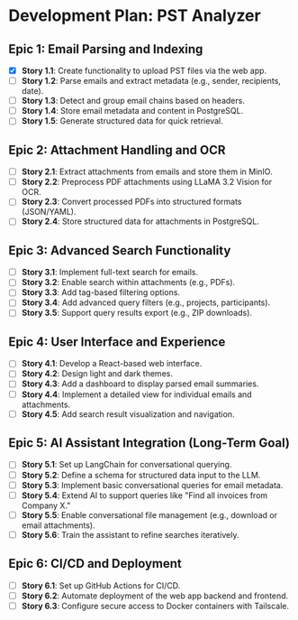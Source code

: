 # Development Plan: PST Analyzer

## Epic 1: Email Parsing and Indexing
- [x] **Story 1.1**: Create functionality to upload PST files via the web app.
- [ ] **Story 1.2**: Parse emails and extract metadata (e.g., sender, recipients, date).
- [ ] **Story 1.3**: Detect and group email chains based on headers.
- [ ] **Story 1.4**: Store email metadata and content in PostgreSQL.
- [ ] **Story 1.5**: Generate structured data for quick retrieval.

## Epic 2: Attachment Handling and OCR
- [ ] **Story 2.1**: Extract attachments from emails and store them in MinIO.
- [ ] **Story 2.2**: Preprocess PDF attachments using LLaMA 3.2 Vision for OCR.
- [ ] **Story 2.3**: Convert processed PDFs into structured formats (JSON/YAML).
- [ ] **Story 2.4**: Store structured data for attachments in PostgreSQL.

## Epic 3: Advanced Search Functionality
- [ ] **Story 3.1**: Implement full-text search for emails.
- [ ] **Story 3.2**: Enable search within attachments (e.g., PDFs).
- [ ] **Story 3.3**: Add tag-based filtering options.
- [ ] **Story 3.4**: Add advanced query filters (e.g., projects, participants).
- [ ] **Story 3.5**: Support query results export (e.g., ZIP downloads).

## Epic 4: User Interface and Experience
- [ ] **Story 4.1**: Develop a React-based web interface.
- [ ] **Story 4.2**: Design light and dark themes.
- [ ] **Story 4.3**: Add a dashboard to display parsed email summaries.
- [ ] **Story 4.4**: Implement a detailed view for individual emails and attachments.
- [ ] **Story 4.5**: Add search result visualization and navigation.

## Epic 5: AI Assistant Integration (Long-Term Goal)
- [ ] **Story 5.1**: Set up LangChain for conversational querying.
- [ ] **Story 5.2**: Define a schema for structured data input to the LLM.
- [ ] **Story 5.3**: Implement basic conversational queries for email metadata.
- [ ] **Story 5.4**: Extend AI to support queries like "Find all invoices from Company X."
- [ ] **Story 5.5**: Enable conversational file management (e.g., download or email attachments).
- [ ] **Story 5.6**: Train the assistant to refine searches iteratively.

## Epic 6: CI/CD and Deployment
- [ ] **Story 6.1**: Set up GitHub Actions for CI/CD.
- [ ] **Story 6.2**: Automate deployment of the web app backend and frontend.
- [ ] **Story 6.3**: Configure secure access to Docker containers with Tailscale.
